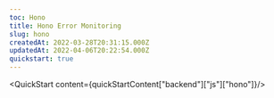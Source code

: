 ```yaml
---
toc: Hono
title: Hono Error Monitoring
slug: hono
createdAt: 2022-03-28T20:31:15.000Z
updatedAt: 2022-04-06T20:22:54.000Z
quickstart: true
---
```


<QuickStart content={quickStartContent["backend"]["js"]["hono"]}/>
